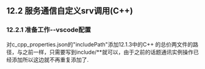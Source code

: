 ## 12.2 服务通信自定义srv调用(C++)
###  12.2.1 准备工作--vscode配置
对c_cpp_properties.json的"includePath"添加12.1.3中的C++ 的总价两文件的路径，与之前一样，只需要写到include/**就可以，由于之前的话题通讯实例操作已经添加所以这边就不再重复添加了.